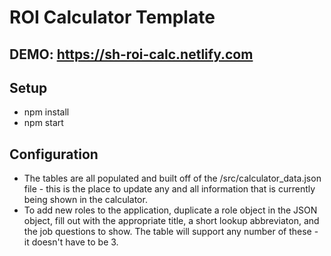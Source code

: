 # ROI Calculator Template

## DEMO: https://sh-roi-calc.netlify.com

## Setup

- npm install
- npm start

## Configuration

- The tables are all populated and built off of the /src/calculator_data.json file - this is the place to update any and all information that is currently being shown in the calculator.
- To add new roles to the application, duplicate a role object in the JSON object, fill out with the appropriate title, a short lookup abbreviaton, and the job questions to show. The table will support any number of these - it doesn't have to be 3.
